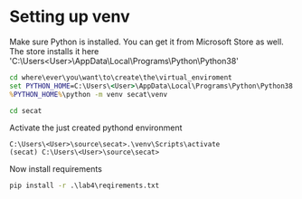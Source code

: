 # Setting up venv

Make sure Python is installed. You can get it from Microsoft Store as well.
The store installs it here 'C:\Users\<User>\AppData\Local\Programs\Python\Python38\'

```cmd
cd where\ever\you\want\to\create\the\virtual_enviroment
set PYTHON_HOME=C:\Users\<User>\AppData\Local\Programs\Python\Python38
%PYTHON_HOME%\python -m venv secat\venv

cd secat

```

Activate the just created pythond environment
```console
C:\Users\<User>\source\secat>.\venv\Scripts\activate
(secat) C:\Users\<User>\source\secat>
```

Now install requirements
```cmd
pip install -r .\lab4\reqirements.txt
```